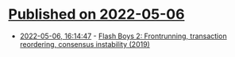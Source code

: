 # [Published on 2022-05-06](index.md)

* [2022-05-06, 16:14:47](https://news.ycombinator.com/item?id=31286890) - [Flash Boys 2: Frontrunning, transaction reordering, consensus instability (2019)](https://arxiv.org/abs/1904.05234)
